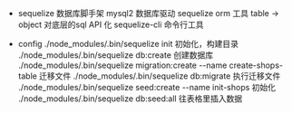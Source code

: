 - sequelize 数据库脚手架
    mysql2 数据库驱动
    sequelize orm 工具 table -> object
    对底层的sql API 化
    sequelize-cli 命令行工具

- config
    ./node_modules/.bin/sequelize init  初始化，构建目录
    ./node_modules/.bin/sequelize db:create  创建数据库
    ./node_modules/.bin/sequelize migration:create  --name create-shops-table 迁移文件
    ./node_modules/.bin/sequelize db:migrate  执行迁移文件
    ./node_modules/.bin/sequelize seed:create --name init-shops  初始化
    ./node_modules/.bin/sequelize db:seed:all  往表格里插入数据